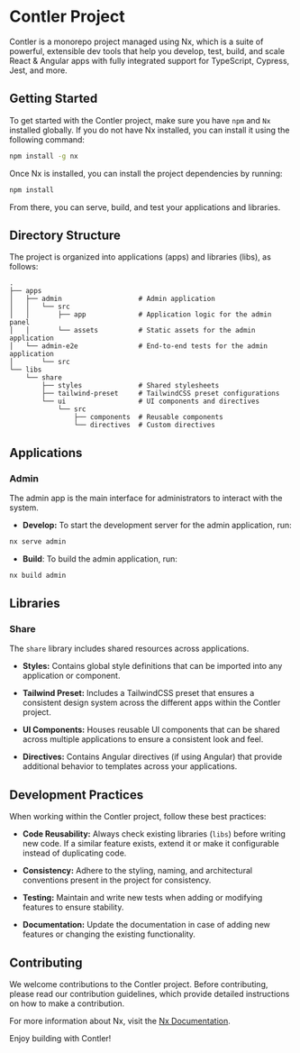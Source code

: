 # Contler Project

Contler is a monorepo project managed using Nx, which is a suite of powerful, extensible dev tools that help you develop, test, build, and scale React & Angular apps with fully integrated support for TypeScript, Cypress, Jest, and more.

## Getting Started
To get started with the Contler project, make sure you have `npm` and `Nx` installed globally. If you do not have Nx installed, you can install it using the following command:

```bash
npm install -g nx
```

Once Nx is installed, you can install the project dependencies by running:
  
```bash
npm install
```

From there, you can serve, build, and test your applications and libraries.

## Directory Structure

The project is organized into applications (apps) and libraries (libs), as follows:

```
.
├── apps
│   ├── admin                   # Admin application
│   │   └── src
│   │       ├── app             # Application logic for the admin panel
│   │       └── assets          # Static assets for the admin application
│   └── admin-e2e               # End-to-end tests for the admin application
│       └── src
└── libs
    └── share
        ├── styles              # Shared stylesheets
        ├── tailwind-preset     # TailwindCSS preset configurations
        └── ui                  # UI components and directives
            └── src
                ├── components  # Reusable components
                └── directives  # Custom directives
```

## Applications

### Admin

The admin app is the main interface for administrators to interact with the system.

- **Develop:** To start the development server for the admin application, run:

```bash
nx serve admin
```

- **Build**: To build the admin application, run:

```bash
nx build admin
```

## Libraries

### Share

The `share` library includes shared resources across applications.

- **Styles:** Contains global style definitions that can be imported into any application or component.

- **Tailwind Preset:** Includes a TailwindCSS preset that ensures a consistent design system across the different apps within the Contler project.

- **UI Components:** Houses reusable UI components that can be shared across multiple applications to ensure a consistent look and feel.

- **Directives:** Contains Angular directives (if using Angular) that provide additional behavior to templates across your applications.

## Development Practices

When working within the Contler project, follow these best practices:

- **Code Reusability:** Always check existing libraries (`libs`) before writing new code. If a similar feature exists, extend it or make it configurable instead of duplicating code.

- **Consistency:** Adhere to the styling, naming, and architectural conventions present in the project for consistency.

- **Testing:** Maintain and write new tests when adding or modifying features to ensure stability.

- **Documentation:** Update the documentation in case of adding new features or changing the existing functionality.

## Contributing

We welcome contributions to the Contler project. Before contributing, please read our contribution guidelines, which provide detailed instructions on how to make a contribution.

For more information about Nx, visit the [Nx Documentation](https://nx.dev).

Enjoy building with Contler!


